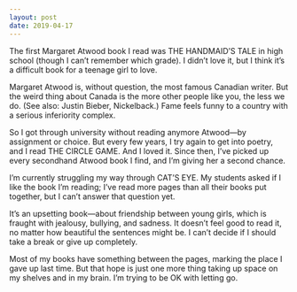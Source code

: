 ```yaml
---
layout: post
date: 2019-04-17
---
```


The first Margaret Atwood book I read was THE HANDMAID’S TALE in high school (though I can’t remember which grade). I didn’t love it, but I think it’s a difficult book for a teenage girl to love. 

Margaret Atwood is, without question, the most famous Canadian writer. But the weird thing about Canada is the more other people like you, the less we do. (See also: Justin Bieber, Nickelback.) Fame feels funny to a country with a serious inferiority complex. 

So I got through university without reading anymore Atwood—by assignment or choice. But every few years, I try again to get into poetry, and I read THE CIRCLE GAME. And I loved it. Since then, I’ve picked up every secondhand Atwood book I find, and I’m giving her a second chance. 

I’m currently struggling my way through CAT’S EYE. My students asked if I like the book I’m reading; I’ve read more pages than all their books put together, but I can’t answer that question yet. 

It’s an upsetting book—about friendship between young girls, which is fraught with jealousy, bullying, and sadness. It doesn’t feel good to read it, no matter how beautiful the sentences might be. I can’t decide if I should take a break or give up completely. 

Most of my books have something between the pages, marking the place I gave up last time. But that hope is just one more thing taking up space on my shelves and in my brain. I’m trying to be OK with letting go. 
